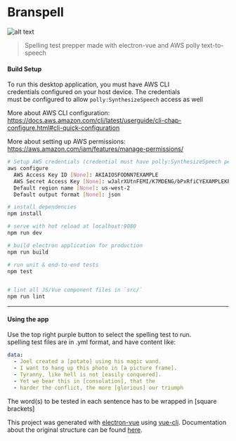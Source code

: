 # Branspell

![alt text](https://raw.githubusercontent.com/triangulated-tetrahedrons/branspell/master/demo/output.gif)

> Spelling test prepper made with electron-vue and AWS polly text-to-speech

#### Build Setup

To run this desktop application, you must have AWS CLI   
credentials configured on your host device. The credentials   
must be configured to allow `polly:SynthesizeSpeech` access as well   

More about AWS CLI configuration:  
https://docs.aws.amazon.com/cli/latest/userguide/cli-chap-configure.html#cli-quick-configuration 

More about setting up AWS permissions:  
https://aws.amazon.com/iam/features/manage-permissions/ 

``` bash
# Setup AWS credentials (credential must have polly:SynthesizeSpeech permissions)
aws configure
  AWS Access Key ID [None]: AKIAIOSFODNN7EXAMPLE
  AWS Secret Access Key [None]: wJalrXUtnFEMI/K7MDENG/bPxRfiCYEXAMPLEKEY
  Default region name [None]: us-west-2
  Default output format [None]: json

# install dependencies
npm install

# serve with hot reload at localhost:9080
npm run dev

# build electron application for production
npm run build

# run unit & end-to-end tests
npm test


# lint all JS/Vue component files in `src/`
npm run lint

```

---

#### Using the app
Use the top right purple button to select the spelling test to run.  
spelling test files are in .yml format, and have content like:

``` yaml
data:
  - Joel created a [potato] using his magic wand.
  - I want to hang up this photo in [a picture frame].
  - Tyranny, like hell is not [easily conquered].
  - Yet we bear this in [consolation], that the
  - harder the conflict, the more [glorious] our triumph
```

The word(s) to be tested in each sentence has to be wrapped in [square brackets]

This project was generated with [electron-vue](https://github.com/SimulatedGREG/electron-vue) using [vue-cli](https://github.com/vuejs/vue-cli). Documentation about the original structure can be found [here](https://simulatedgreg.gitbooks.io/electron-vue/content/index.html).
